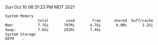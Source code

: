 Sun Oct 10 08:31:23 PM MDT 2021
```bash
System Memory
               total        used        free      shared  buff/cache   available
Mem:           7.7Gi       707Mi       4.7Gi       9.0Mi       2.2Gi       6.6Gi
Swap:          7.6Gi       282Mi       7.4Gi
System Storage
687M	.
```
